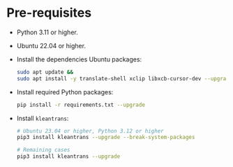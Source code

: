 # Pre-requisites
- Python 3.11 or higher.
- Ubuntu 22.04 or higher.
- Install the dependencies Ubuntu packages:
  ```bash
  sudo apt update &&
  sudo apt install -y translate-shell xclip libxcb-cursor-dev --upgrade
  ```
  
- Install required Python packages:
  ```bash
  pip install -r requirements.txt --upgrade
  ```

- Install `kleantrans`:
  ```bash
  # Ubuntu 23.04 or higher, Python 3.12 or higher
  pip3 install kleantrans --upgrade --break-system-packages
  
  # Remaining cases
  pip3 install kleantrans --upgrade
  ```